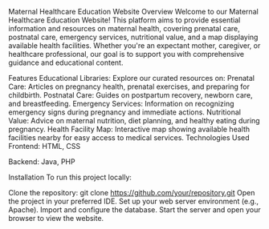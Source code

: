 Maternal Healthcare Education Website
Overview
Welcome to our Maternal Healthcare Education Website! This platform aims to provide essential information and resources on maternal health, covering prenatal care, postnatal care, emergency services, nutritional value, and a map displaying available health facilities. Whether you're an expectant mother, caregiver, or healthcare professional, our goal is to support you with comprehensive guidance and educational content.

Features
Educational Libraries: Explore our curated resources on:
Prenatal Care: Articles on pregnancy health, prenatal exercises, and preparing for childbirth.
Postnatal Care: Guides on postpartum recovery, newborn care, and breastfeeding.
Emergency Services: Information on recognizing emergency signs during pregnancy and immediate actions.
Nutritional Value: Advice on maternal nutrition, diet planning, and healthy eating during pregnancy.
Health Facility Map: Interactive map showing available health facilities nearby for easy access to medical services.
Technologies Used
Frontend: HTML, CSS

Backend: Java, PHP

Installation
To run this project locally:

Clone the repository: git clone https://github.com/your/repository.git
Open the project in your preferred IDE.
Set up your web server environment (e.g., Apache).
Import and configure the database.
Start the server and open your browser to view the website.
